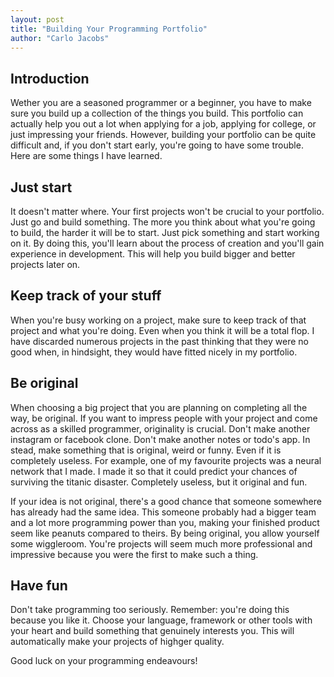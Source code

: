 ```yaml
---
layout: post
title: "Building Your Programming Portfolio"
author: "Carlo Jacobs"
---
```


## Introduction
Wether you are a seasoned programmer or a beginner, you have to make sure you build up a collection of the things you build. This portfolio can actually help you out a lot when applying for a job, applying for college, or just impressing your friends. However, building your portfolio can be quite difficult and, if you don't start early, you're going to have some trouble. Here are some things I have learned.

## Just start
It doesn't matter where. Your first projects won't be crucial to your portfolio. Just go and build something. The more you think about what you're going to build, the harder it will be to start. Just pick something and start working on it. By doing this, you'll learn about the process of creation and you'll gain experience in development. This will help you build bigger and better projects later on.

## Keep track of your stuff
When you're busy working on a project, make sure to keep track of that project and what you're doing. Even when you think it will be a total flop. I have discarded numerous projects in the past thinking that they were no good when, in hindsight, they would have fitted nicely in my portfolio.

## Be original
When choosing a big project that you are planning on completing all the way, be original. If you want to impress people with your project and come across as a skilled programmer, originality is crucial. Don't make another instagram or facebook clone. Don't make another notes or todo's app. In stead, make something that is original, weird or funny. Even if it is completely useless. For example, one of my favourite projects was a neural network that I made. I made it so that it could predict your chances of surviving the titanic disaster. Completely useless, but it original and fun.

If your idea is not original, there's a good chance that someone somewhere has already had the same idea. This someone probably had a bigger team and a lot more programming power than you, making your finished product seem like peanuts compared to theirs. By being original, you allow yourself some wiggleroom. You're projects will seem much more professional and impressive because you were the first to make such a thing.

## Have fun
Don't take programming too seriously. Remember: you're doing this because you like it. Choose your language, framework or other tools with your heart and build something that genuinely interests you. This will automatically make your projects of highger quality.

Good luck on your programming endeavours!